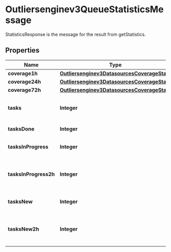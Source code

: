 

# Outliersenginev3QueueStatisticsMessage

StatisticsResponse is the message for the result from getStatistics.

## Properties

| Name | Type | Description | Notes |
|------------ | ------------- | ------------- | -------------|
|**coverage1h** | [**Outliersenginev3DatasourcesCoverageStats**](Outliersenginev3DatasourcesCoverageStats.md) |  |  [optional] |
|**coverage24h** | [**Outliersenginev3DatasourcesCoverageStats**](Outliersenginev3DatasourcesCoverageStats.md) |  |  [optional] |
|**coverage72h** | [**Outliersenginev3DatasourcesCoverageStats**](Outliersenginev3DatasourcesCoverageStats.md) |  |  [optional] |
|**tasks** | **Integer** | Number of tasks in queue, in total. |  [optional] |
|**tasksDone** | **Integer** | Number of tasks done. |  [optional] |
|**tasksInProgress** | **Integer** | Number of tasks in progress. |  [optional] |
|**tasksInProgress2h** | **Integer** | Number of tasks in progress, for over 2 hours. |  [optional] |
|**tasksNew** | **Integer** | Number of new tasks in queue. |  [optional] |
|**tasksNew2h** | **Integer** | Number of new tasks in queue, for over 2 hours. |  [optional] |



